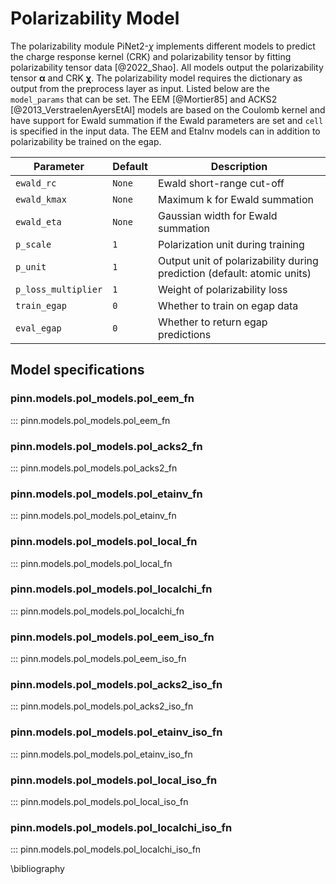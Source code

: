 # Polarizability Model

The polarizability module PiNet2-$\chi$ implements different models to predict the charge response kernel (CRK)
and polarizability tensor by fitting polarizability tensor data [@2022_Shao]. All models output the polarizability tensor $\boldsymbol{\alpha}$ and CRK $\boldsymbol{\chi}$. The polarizability model requires the dictionary as output from the preprocess layer as input. Listed below are the ``model_params`` that can be set. The EEM [@Mortier85] and ACKS2 [@2013_VerstraelenAyersEtAl] models are based on the
Coulomb kernel and have support for Ewald summation if the Ewald parameters are set and ``cell`` 
is specified in the input data. The EEM and EtaInv models can in addition to polarizability be 
trained on the egap. 

| Parameter            | Default | Description                                                                      |
|----------------------|---------|----------------------------------------------------------------------------------|
| `ewald_rc`         | `None` | Ewald short-range cut-off          |
| `ewald_kmax`            | `None`     | Maximum k for Ewald summation                                                     |
| `ewald_eta`     | `None` | Gaussian width for Ewald summation               |
| `p_scale`     | `1`  | Polarization unit during training |
| `p_unit`       | `1` | Output unit of polarizability during prediction (default: atomic units)       |                                             |
| `p_loss_multiplier`  | `1`     | Weight of polarizability loss                                                            |
| `train_egap` | `0`     | Whether to train on egap data                                                                      |
| `eval_egap` | `0`     | Whether to return egap predictions                                                                    |

## Model specifications

### pinn.models.pol_models.pol_eem_fn
::: pinn.models.pol_models.pol_eem_fn

### pinn.models.pol_models.pol_acks2_fn
::: pinn.models.pol_models.pol_acks2_fn

### pinn.models.pol_models.pol_etainv_fn
::: pinn.models.pol_models.pol_etainv_fn

### pinn.models.pol_models.pol_local_fn
::: pinn.models.pol_models.pol_local_fn

### pinn.models.pol_models.pol_localchi_fn
::: pinn.models.pol_models.pol_localchi_fn

### pinn.models.pol_models.pol_eem_iso_fn
::: pinn.models.pol_models.pol_eem_iso_fn

### pinn.models.pol_models.pol_acks2_iso_fn
::: pinn.models.pol_models.pol_acks2_iso_fn

### pinn.models.pol_models.pol_etainv_iso_fn
::: pinn.models.pol_models.pol_etainv_iso_fn

### pinn.models.pol_models.pol_local_iso_fn
::: pinn.models.pol_models.pol_local_iso_fn

### pinn.models.pol_models.pol_localchi_iso_fn
::: pinn.models.pol_models.pol_localchi_iso_fn

\bibliography